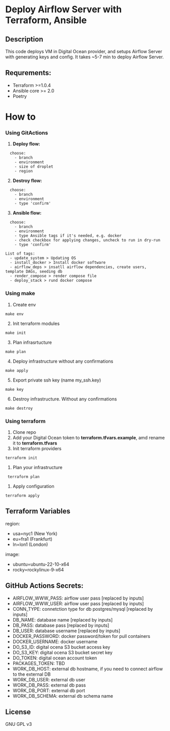 # Deploy Airflow Server with Terraform, Ansible

## Description

This code  deploys VM in Digital Ocean provider, and setups Airflow Server with generating keys and config. It takes ~5-7 min to deploy Airflow Server.


## Requrements:
  - Terraform >=1.0.4
  - Ansible core >= 2.0
  - Poetry


# How to
### Using GitActions
1. **Deploy flow:**
```
  choose:
    - branch
    - environment
    - size of droplet
    - region
```

2. **Destroy flow:**
```
  choose:
    - branch
    - environment
    - type 'confirm'
```

3. **Ansible flow:**
```
  choose:
    - branch
    - environment
    - type Ansible tags if it's needed, e.g. docker
    - check checkbox for applying changes, uncheck to run in dry-run
    - type 'confirm'

List of tags:
  - update_system > Updating OS
  - install_docker > Install docker software
  - airflow_deps > insatll airflow dependencies, create users, template DAGs, seeding db
  - render_compose > render compose file
  - deploy_stack > rund docker compose
```

### Using make

1. Create env
```
make env
```

2. Init  terraform modules
```
make init
```

3. Plan infrasrtucture

```
make plan
```

4. Deploy infrastructure without any confirmations
```
make apply
```

5. Export private ssh key (name my_ssh.key)
```
make key
```

6. Destroy infrastructure. Without any confirmations
```
make destroy
```

### Using terraform
1. Clone repo
2. Add your Digital Ocean token to **terraform.tfvars.example**, amd rename it to **terraform.tfvars**
3. Init terraform providers
  ```
 terraform init
  ```
1. Plan your infrastructure
  ```
   terraform plan
  ```
1. Apply configuration
  ```
 terraform apply
  ```

## Terraform Variables

region:
- usa=nyc1 (New York)
- eu=fra1 (Frankfurt)
- ln=lon1 (London)

image:
- ubuntu=ubuntu-22-10-x64
- rocky=rockylinux-9-x64

## GitHub Actions Secrets:
  - AIRFLOW_WWW_PASS: airflow user pass [replaced by inputs]
  - AIRFLOW_WWW_USER: airflow user pass [replaced by inputs]
  - CONN_TYPE: connetction type for db postgres/mysql [replaced by inputs]
  - DB_NAME: database name [replaced by inputs]
  - DB_PASS: database pass [replaced by inputs]
  - DB_USER: database username [replaced by inputs]
  - DOCKER_PASSWORD: docker password/token for pull containers
  - DOCKER_USERNAME: docker username
  - DO_S3_ID: digital ocena S3 bucket access key
  - DO_S3_KEY: digital ocena S3 bucket secret key
  - DO_TOKEN: digital ocean account token
  - PACKAGES_TOKEN: TBD
  - WORK_DB_HOST: external db hostname, if you need to connect airflow to the external DB
  - WORK_DB_USER: external db user
  - WORK_DB_PASS: external db pass
  - WORK_DB_PORT: external db port
  - WORK_DB_SCHEMA: external db schema name






## License
GNU GPL v3
